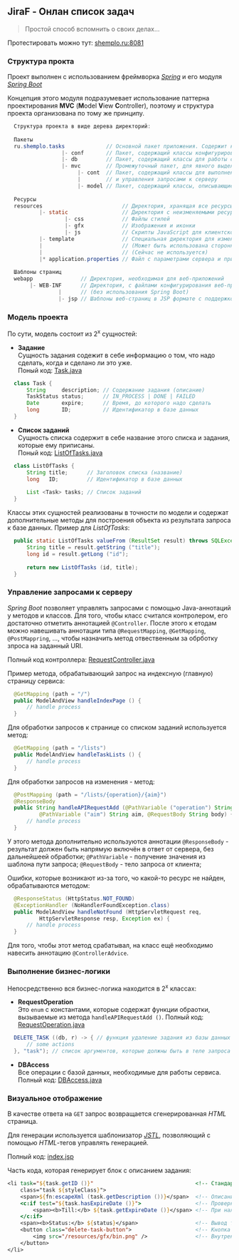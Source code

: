 ## JiraF - Онлан список задач
> Простой способ вспомнить о своих делах...

Протестировать можно тут: [shemplo.ru:8081](http://shemplo.ru:8081)

### Структура прокта

Проект выполнен с использованием фреймворка _[Spring](http://spring.io)_ 
и его модуля _[Spring Boot](https://spring.io/projects/spring-boot)_

Концепция этого модуля подразумевает использование паттерна проектирования **MVC** 
(**M**odel **V**iew **C**ontroller), 
поэтому и структура проекта организована по тому же принципу.

```java
  Структура проекта в виде дерева директорий:
  
  Пакеты
  ru.shemplo.tasks             // Основной пакет приложения. Содержит класс запуска и загрузки конфигурации.
                 |- conf       // Пакет, содержащий классы конфигурирования Spring Boot приложения
                 |- db         // Пакет, содержащий классы для работы с базой данных
                 |- mvc        // Промежуточный пакет, для явного выделения основных частей MVC
                      |- cont  // Пакет, содержащий классы для выполнения бизнес-логики 
                      |        // и управления запросами к серверу
                      |- model // Пакет, содержащий классы, описывающие модель визуальной части
                       
  Ресурсы
  resources                         // Директория, хранящая все ресурсы (за исключением JSP шаблонов страниц)
          |- static                 // Директория с неизменяемыми ресурсами
                  |- css            // Файлы стилей
                  |- gfx            // Изображения и иконки
                  |- js             // Скрипты JavaScript для клиентской части
          |- template               // Специальная директория для изменяемых ресурсов
          |                         // (Может быть использована сторонними фреймворками типа Thymeleaf, ...)
          |                         // (Сейчас не используется)
          |* application.properties // Файл с параметрами сервера и приложения
          
  Шаблоны страниц
  webapp               // Директория, необходимая для веб-приложений 
       |- WEB-INF      // Директория, с файлами конфигурирования веб-приложения 
                |      // (без использования Spring Boot)
                |- jsp // Шаблоны веб-страниц в JSP формате с поддержкой JSTL шаблонизатора
```

### Модель проекта

По сути, модель состоит из 2<sup>х</sup> сущностей:
* **Задание**  
  Сущность задания содежит в себе информацию о том, что надо сделать, когда и сделано ли это уже.  
  Поный код: [Task.java](src/main/java/ru/shemplo/tasks/mvc/model/Task.java)
```java
  class Task {
      String     description; // Содержание задания (описание)
      TaskStatus status;      // IN_PROCESS | DONE | FAILED
      Date       expire;      // Время, до которого надо сделать
      long       ID;          // Идентификатор в базе данных
  }
```
* **Список заданий**  
  Сущность списка содержит в себе название этого списка и задания, которые ему приписаны.  
  Поный код: [ListOfTasks.java](src/main/java/ru/shemplo/tasks/mvc/model/ListOfTasks.java)
```java
  class ListOfTasks {
      String title;      // Заголовок списка (название)
      long   ID;         // Идентификатор в базе данных
      
      List <Task> tasks; // Список заданий
  }
```

Классы этих сущностей реализованы в точности по модели 
и содержат дополнительные методы для построения объекта 
из результата запроса к базе данных. Пример для _ListOfTasks_:
```java
  public static ListOfTasks valueFrom (ResultSet result) throws SQLException {
      String title = result.getString ("title");
      long id = result.getLong ("id");
        
      return new ListOfTasks (id, title);
  }
```

### Управление запросами к серверу

_Spring Boot_ позволяет управлять запросами с помощью Java-аннотаций у методов и классов. 
Для того, чтобы класс считался контролером, его достаточно отметить аннотацией `@Controller`.
После этого к етодам можно навешивать аннотации типа `@RequestMapping`, `@GetMapping`, `@PostMappring`, ..., 
чтобы назначить метод отвественным за обрботку зпроса на заданный URI.

Полный код контроллера: [RequestController.java](src/main/java/ru/shemplo/tasks/mvc/cont/RequestController.java)

Пример метода, обрабатывающий запрос на индексную (главную) страницу сервиса:
```java
  @GetMapping (path = "/")
  public ModelAndView handleIndexPage () {
      // handle process
  }
```

Для обработки запросов к странице со списком заданий используется метод:
```java
  @GetMapping (path = "/lists")
  public ModelAndView handleTaskLists () {
      // handle process
  }
```

Для обработки запросов на изменения - метод:
```java
  @PostMapping (path = "/lists/{operation}/{aim}")
  @ResponseBody
  public String handleAPIRequestAdd (@PathVariable ("operation") String operation, 
          @PathVariable ("aim") String aim, @RequestBody String body) {
      // handle process
  }
```

У этого метода дополнительно используются аннотации 
`@ResponseBody` - результат должен быть напрямую включён в ответ от сервера, без дальнейшеей обработки; 
`@PathVariable` - получение значения из шаблона пути запроса; 
`@RequestBody` - тело запроса от клиента;

Ошибки, которые возникают из-за того, чо какой-то ресурс не найден, обрабатываются методом:
```java
  @ResponseStatus (HttpStatus.NOT_FOUND)
  @ExceptionHandler (NoHandlerFoundException.class)
  public ModelAndView handleNotFound (HttpServletRequest req, 
          HttpServletResponse resp, Exception ex) {
      // handle process
  }
```

Для того, чтобы этот метод срабатывал, на класс ещё необходимо навесить аннотацию `@ControllerAdvice`.

### Выполнение бизнес-логики

Непосредственно вся бизнес-логика находится в 2<sup>х</sup> классах:
* **RequestOperation**  
  Это `enum` с константами, которые содержат функции обраотки, вызываемые из метода `handleAPIRequestAdd ()`.
  Полный код: [RequestOperation.java](src/main/java/ru/shemplo/tasks/mvc/cont/RequestOperation.java)
```java
  DELETE_TASK ((db, r) -> { // функция удаление задания из базы данных
      // some actions  
  }, "task"); // список аргументов, которые должны быть в теле запроса
```
* **DBAccess**  
  Все операции с базой данных, необходимые для работы сервиса.  
  Полный код: [DBAccess.java](src/main/java/ru/shemplo/tasks/db/DBAccess.java)
  
### Визуальное отображение
  
В качестве ответа на `GET` запрос возвращается сгенерированная _HTML_ страница.

Для генерации используется шаблонизатор _[JSTL](https://mvnrepository.com/artifact/javax.servlet.jsp.jstl/jstl-api)_, 
позволяющий с помощью _HTML_-тегов управлять генерацией.

Полный код: [index.jsp](src/main/webapp/WEB-INF/jsp/index.jsp)

Часть кода, которая генерирует блок с описанием задания:
  ```jsp
  <li task="${task.getID ()}"                                <!-- Стандартный элемент списка -->
      class="task ${styleClass}">
      <span>${fn:escapeXml (task.getDescription ())}</span>  <!-- Описание задания с экранированными символами  -->
      <c:if test="${task.hasExpireDate ()}">                 <!-- Проверка условия на наличие даты окончания -->
          <span><b>Till:</b> ${task.getExpireDate ()}</span> <!-- При наличии даты, вывести информацию о ней -->
      </c:if>
      <span><b>Status:</b> ${status}</span>                  <!-- Вывод текущего статуса задания -->
      <button class="delete-task-button">                    <!-- Кнопка удаления задания -->
          <img src="/resources/gfx/bin.png" />               <!-- Внутренность кнопки - иконка корзины -->
      </button>
  </li>
  ```
